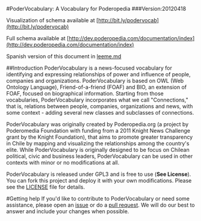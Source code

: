 #PoderVocabulary: A Vocabulary for Poderopedia
###Version:20120418

Visualization of schema available at [http://bit.ly/podervocab](http://bit.ly/podervocab)

Full schema available at [http://dev.poderopedia.com/documentation/index](http://dev.poderopedia.com/documentation/index)

Spanish version of this document in [leeme.md](https://github.com/poderopedia/PoderVocabulary/blob/master/leeme.md)

##Introduction
PoderVocabulary is a news-focused vocabulary for identifying and expressing relationships of power and influence of people, companies and organizations. PoderVocabulary is based on OWL (Web Ontology Language), Friend-of-a-friend (FOAF) and BIO, an extension of FOAF, focused on biographical information. Starting from those vocabularies, PoderVocabulary incorporates what we call "Connections," that is, relations between people, companies, organizations and news, with some context - adding several new classes and subclasses of connections. 

PoderVocabulary was originally created by Poderopedia.org (a project by Poderomedia Foundation with funding from a 2011 Knight News Challenge grant by the Knight Foundation), that aims to promote greater transparency in Chile by mapping and visualizing the relationships among the country's elite. While PoderVocabulary is originally designed to be focus on Chilean political, civic and business leaders, PoderVocabulary can be used in other contexts with minor or no modifications at all. 

PoderVocabulary is released under GPL3 and is free to use (**See License**). You can fork this project and deploy it with your own modifications. Please see the [LICENSE](https://github.com/poderopedia/PoderVocabulary/blob/master/LICENSE) file for details.

#Getting help
If you'd like to contribute to PoderVocabulary or need some assistance, please open an [issue](https://github.com/poderopedia/PoderVocabulary/issues) or do a [pull request](https://github.com/poderopedia/PoderVocabulary/pull/new/master). We will do our best to answer and include your changes when possible.

